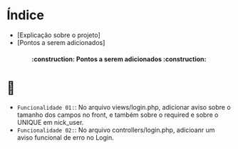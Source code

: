 # Índice

* [Explicação sobre o projeto]
* [Pontos a serem adicionados]


<h4 align='center'>
    :construction: Pontos a serem adicionados :construction:
</h4>

# :hammer: 

- `Funcionalidade 01:`: No arquivo views/login.php, adicionar aviso sobre o tamanho dos campos no front, e também sobre o required e sobre o UNIQUE em nick_user.
- `Funcionalidade 02:`: No arquivo controllers/login.php, adicioanr um aviso funcional de erro no Login.